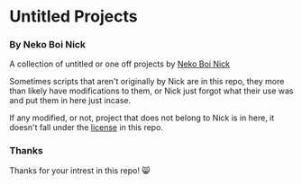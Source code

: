# Untitled Projects
### By Neko Boi Nick

A collection of untitled or one off projects by [Neko Boi Nick](https://github.com)

Sometimes scripts that aren't originally by Nick are in this repo, they more than likely have modifications to them, or Nick just forgot what their use was and put them in here just incase.

If any modified, or not, project that does not belong to Nick is in here, it doesn't fall under the [license](./LICENSE) in this repo.

### Thanks

Thanks for your intrest in this repo! 😸
